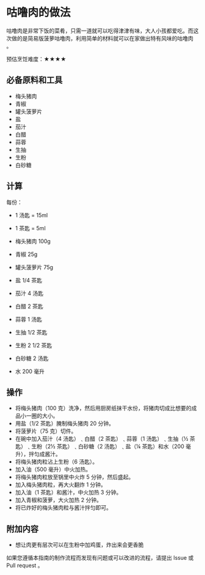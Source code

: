 
# 咕噜肉的做法

咕噜肉是非常下饭的菜肴，只需一道就可以吃得津津有味，大人小孩都爱吃。而这次做的是简易版菠萝咕噜肉，利用简单的材料就可以在家做出特有风味的咕噜肉 。

预估烹饪难度：★★★★

## 必备原料和工具

- 梅头猪肉
- 青椒
- 罐头菠萝片
- 盐
- 茄汁
- 白醋
- 蒜蓉
- 生抽
- 生粉
- 白砂糖

## 计算

每份：

- 1 汤匙 = 15ml
- 1 茶匙 = 5ml

- 梅头猪肉 100g
- 青椒 25g
- 罐头菠萝片 75g
- 盐 1/4 茶匙
- 茄汁 4 汤匙
- 白醋 2 茶匙
- 蒜蓉 1 汤匙
- 生抽 1/2 茶匙
- 生粉 2 1/2 茶匙
- 白砂糖 2 汤匙
- 水 200 毫升

## 操作

- 将梅头猪肉（100 克）洗净，然后用厨房纸抹干水份，将猪肉切成比想要的成品小一圈的大小。
- 用盐（1/2 茶匙）腌制梅头猪肉 20 分钟。
- 将菠萝片（75 克）切件。
- 在碗中加入茄汁（4 汤匙）﹑白醋（2 茶匙）﹑蒜蓉（1 汤匙）﹑生抽（½ 茶匙）﹑生粉（2½ 茶匙）﹑白砂糖（2 汤匙）﹑盐（¼ 茶匙）和水（200 毫升），拌匀成酱汁。
- 将梅头猪肉粒沾上生粉（6 汤匙）。
- 加入油（500 毫升）中火加热。
- 将梅头猪肉粒放至锅里中火炸 5 分钟，然后盛起。
- 加入梅头猪肉粒，再大火翻炸 1 分钟。
- 加入油（1 茶匙）和酱汁，中火加热 3 分钟。
- 加入青椒和菠萝，大火加热 2 分钟。
- 将已炸好的梅头猪肉粒与酱汁拌匀即可。

## 附加内容

- 想让肉更有层次可以在生粉中加鸡蛋，炸出来会更香脆

如果您遵循本指南的制作流程而发现有问题或可以改进的流程，请提出 Issue 或 Pull request 。
